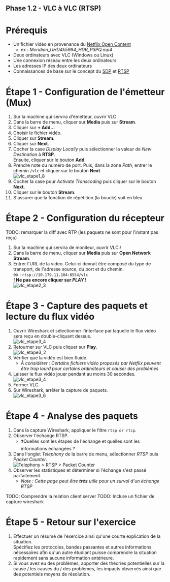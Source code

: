 Phase 1.2 - VLC à VLC (RTSP)
----------------------------

# Prérequis

- Un fichier vidéo en provenance du [Netflix Open Content](https://opencontent.netflix.com/)
    - ex : *Meridian_UHD4k5994_HDR_P3PQ.mp4*
- Deux ordinateurs avec VLC (Windows ou Linux)
- Une connexion réseau entre les deux ordinateurs
- Les adresses IP des deux ordinateurs
- Connaissances de base sur le concept du [SDP](https://en.wikipedia.org/wiki/Session_Description_Protocol) et [RTSP](https://www.rfc-editor.org/info/rfc2326)

# Étape 1 - Configuration de l'émetteur (Mux)

1. Sur la machine qui servira d'émetteur, ouvrir VLC
2. Dans la barre de menu, cliquer sur **Media** puis sur **Stream**.
3. Cliquer sur **+ Add...**
4. Choisir le fichier vidéo.
5. Cliquer sur **Stream**.
6. Cliquer sur **Next**.
7. Cocher la case *Display Locally* puis sélectionner la valeur de *New Destination* à **RTSP**.\
Ensuite, cliquer sur le bouton **Add**.
8. Prendre note du numéro de port. Puis, dans la zone *Path*, entrer le chemin `/vlc` et cliquer sur le bouton **Next**.\
![vlc_etape1_8](./img/p1.2_vlc_pic8.png)
9. Cocher la case pour *Activate Transcoding* puis cliquer sur le bouton **Next**.
10. Cliquer sur le bouton **Stream**.
11. S'assurer que la fonction de répétition (la boucle) soit en bleu.

# Étape 2 - Configuration du récepteur

TODO: remarquer la diff avec RTP (les paquets ne sont pour l'instant pas reçu)

1. Sur la machine qui servira de moniteur, ouvrir VLC.\
2. Dans la barre de menu, cliquer sur **Media** puis sur **Open Network Stream**.
3. Entrer l'URL de la video. Celui-ci devrait être composé du type de transport, de l'adresse source, du port et du chemin.\
ex : `rtsp://10.179.11.104:8554/vlc`\
**! Ne pas encore cliquer sur *PLAY* !**\
![vlc_etape2_3](./img/p1.2_vlc_pic13.png)

# Étape 3 - Capture des paquets et lecture du flux vidéo

1. Ouvrir Wireshark et sélectionner l'interface par laquelle le flux vidéo sera reçu en double-cliquant dessus.\
![vlc_etape3_4](./img/p1.2_vlc_pic14.png)
2. Retourner sur VLC puis cliquer sur **Play**.\
![vlc_etape3_2](./img/p1.2_vlc_pic13.png)
3. Vérifier que la vidéo est bien fluide.
    - *À considérer : Certains fichiers vidéo proposés par Netflix peuvent être trop lourd pour certains ordinateurs et causer des problèmes*
4. Laisser le flux vidéo jouer pendant au moins 30 secondes.\
![vlc_etape3_4](./img/p1.2_vlc_pic16.png)
5. Fermer VLC.
6. Sur Wireshark, arrêter la capture de paquets.\
![vlc_etape3_6](./img/p1.2_vlc_pic17.png)

# Étape 4 - Analyse des paquets

1. Dans la capture Wireshark, appliquer le filtre `rtsp or rtcp`.
2. Observer l'échange RTSP.
    - ❓Quelles sont les étapes de l'échange et quelles sont les informations échangées ?
3. Dans l'onglet *Telephony* de la barre de menu, sélectionner *RTSP* puis *Packet Counter*.\
![Telephony > RTSP > Packet Counter](./img/p1.2_ws_pic1.png)
4. Observer les statistiques et déterminer si l'échange s'est passé parfaitement.
    - *Note : Cette page peut être **très** utile pour un survol d'un échange RTSP*

TODO: Comprendre la relation client server
TODO: Inclure un fichier de capture wireshark

# Étape 5 - Retour sur l'exercice

1. Effectuer un résumé de l'exercice ainsi qu'une courte explication de la situation.\
Spécifiez les protocoles, bandes passantes et autres informations nécessaires afin qu'un autre étudiant puisse comprendre la situation rapidement sans aucune information antérieure.
2. Si vous avez eu des problèmes, apporter des théories potentielles sur la cause / les causes du / des problèmes, les impacts observés ainsi que des potentiels moyens de résolution.
